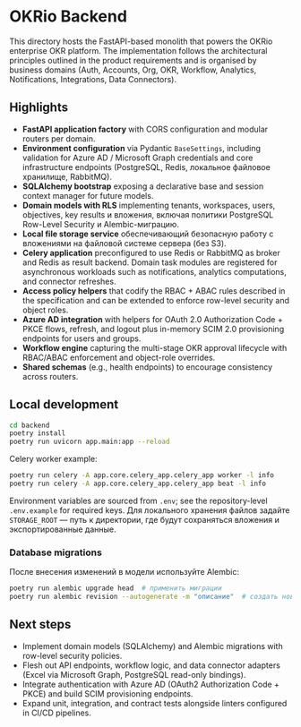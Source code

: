 # OKRio Backend

This directory hosts the FastAPI-based monolith that powers the OKRio enterprise OKR platform. The implementation follows the architectural principles outlined in the product requirements and is organised by business domains (Auth, Accounts, Org, OKR, Workflow, Analytics, Notifications, Integrations, Data Connectors).

## Highlights

- **FastAPI application factory** with CORS configuration and modular routers per domain.
- **Environment configuration** via Pydantic `BaseSettings`, including validation for Azure AD / Microsoft Graph credentials and core infrastructure endpoints (PostgreSQL, Redis, локальное файловое хранилище, RabbitMQ).
- **SQLAlchemy bootstrap** exposing a declarative base and session context manager for future models.
- **Domain models with RLS** implementing tenants, workspaces, users, objectives, key results и вложения, включая политики PostgreSQL Row-Level Security и Alembic-миграцию.
- **Local file storage service** обеспечивающий безопасную работу с вложениями на файловой системе сервера (без S3).
- **Celery application** preconfigured to use Redis or RabbitMQ as broker and Redis as result backend. Domain task modules are registered for asynchronous workloads such as notifications, analytics computations, and connector refreshes.
- **Access policy helpers** that codify the RBAC + ABAC rules described in the specification and can be extended to enforce row-level security and object roles.
- **Azure AD integration** with helpers for OAuth 2.0 Authorization Code + PKCE flows, refresh, and logout plus in-memory SCIM 2.0 provisioning endpoints for users and groups.
- **Workflow engine** capturing the multi-stage OKR approval lifecycle with RBAC/ABAC enforcement and object-role overrides.
- **Shared schemas** (e.g., health endpoints) to encourage consistency across routers.

## Local development

```bash
cd backend
poetry install
poetry run uvicorn app.main:app --reload
```

Celery worker example:

```bash
poetry run celery -A app.core.celery_app.celery_app worker -l info
poetry run celery -A app.core.celery_app.celery_app beat -l info
```

Environment variables are sourced from `.env`; see the repository-level `.env.example` for required keys. Для локального хранения файлов задайте `STORAGE_ROOT` — путь к директории, где будут сохраняться вложения и экспортированные данные.

### Database migrations

После внесения изменений в модели используйте Alembic:

```bash
poetry run alembic upgrade head  # применить миграции
poetry run alembic revision --autogenerate -m "описание"  # создать новую миграцию
```

## Next steps

- Implement domain models (SQLAlchemy) and Alembic migrations with row-level security policies.
- Flesh out API endpoints, workflow logic, and data connector adapters (Excel via Microsoft Graph, PostgreSQL read-only bindings).
- Integrate authentication with Azure AD (OAuth2 Authorization Code + PKCE) and build SCIM provisioning endpoints.
- Expand unit, integration, and contract tests alongside linters configured in CI/CD pipelines.
